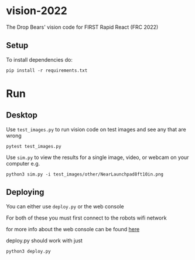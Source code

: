 # vision-2022
The Drop Bears' vision code for FIRST Rapid React (FRC 2022)

## Setup
To install dependencies do:

    pip install -r requirements.txt

# Run
## Desktop
Use `test_images.py` to run vision code on test images and see any that are wrong

    pytest test_images.py

Use `sim.py` to view the results for a single image, video, or webcam on your computer
e.g.

    python3 sim.py -i test_images/other/NearLaunchpad8ft10in.png 

## Deploying
You can either use `deploy.py` or the web console

For both of these you must first connect to the robots wifi network

for more info about the web console can be found [here](https://docs.wpilib.org/en/stable/docs/software/vision-processing/wpilibpi/the-raspberry-pi-frc-console.html)

deploy.py should work with just

    python3 deploy.py